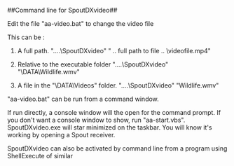 ##Command line for SpoutDXvideo##

Edit the file "aa-video.bat" to change the video file

This can be :

1) A full path.
"..\..\SpoutDXvideo" " .. full path to file .. \videofile.mp4"

2) Relative to the executable folder
"..\..\SpoutDXvideo" "\DATA\Wildlife.wmv"

3) A file in the "\DATA\Videos" folder.
"..\..\SpoutDXvideo" "Wildlife.wmv"

"aa-video.bat" can be run from a command window.

If run directly, a console window will the open for the command prompt.
If you don't want a console window to show, run "aa-start.vbs".
SpoutDXvideo.exe will star minimized on the taskbar.
You will know it's working by opening a Spout receiver.

SpoutDXvideo can also be activated by command line
from a program using ShellExecute of similar
